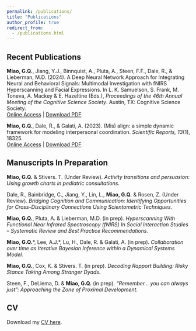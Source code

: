 ```yaml
---
permalink: /publications/
title: "Publications"
author_profile: true
redirect_from: 
  - /publications.html
---
```

Recent Publications
------
**Miao, G.Q.**, Jiang, Y.J., Binnquist, A., Pluta, A., Steen, F.F., Dale, R., & Lieberman, M.D. (2024). A Deep Neural Network Approach for Integrating Neural and Behavioral Signals: Multimodal Investigation with fNIRS Hyperscanning and Facial Expressions. In L. K. Samuelson, S. Frank, M. Toneva, A. Mackey & E. Hazeltine (Eds.), *Proceedings of the 46th Annual Meeting of the Cognitive Science Society*. Austin, TX: Cognitive Science Society.<br>
[Online Access](https://escholarship.org/uc/item/2pj0b5qb) \| [Download PDF](/files/Miao_etal_2024_DNN_Neural_Facial_CogSci.pdf)

**Miao, G.Q.**, Dale, R., & Galati, A. (2023). (Mis) align: a simple dynamic framework for modeling interpersonal coordination. *Scientific Reports, 13*(1), 18325.<br>
[Online Access](https://www.nature.com/articles/s41598-023-41516-4) \| [Download PDF](/files/Miao_Dale_Galati_2023_Misalign_Framework_Modeling_SciRep.pdf)




Manuscripts In Preparation
------
**Miao, G.Q.** & Stivers. T. (Under Review). *Activity transitions and persuasion: Using growth charts in pediatric consultations.*

Dale, R., Bainbridge, C., Jiang, Y., Lin, L., **Miao, G.Q.** & Rosen, Z. (Under Review). *Bridging Cognition and Communication: Identifying Opportunities for Cross-Disciplinary Connections Using Scientometric Techniques.*

**Miao, G.Q.**, Pluta, A. & Lieberman, M.D. (in prep). *Hyperscanning With Functional Near Infrared Spectroscopy (fNIRS) In Social Interaction Studies – Systematic Review and Best Practice Recommendations.*

**Miao, G.Q.**\*, Lee, A.J.\*, Lu, H., Dale, R. & Galati, A. (in prep). *Collaboration over time as Iterative Bayesian Inference within a Dynamical Systems Model.*

**Miao, G.Q.**, Cox, K. & Stivers. T. (in prep). *Decoding Rapport Building: Risky Stance Taking Among Stranger Dyads.*

Steen, F., DeLiema, D. & **Miao, G.Q.** (in prep). *“Remember… you can always just”: Approaching the Zone of 
Proximal Development.*




CV
------
Download my [CV here](/files/Miao_CV). 
